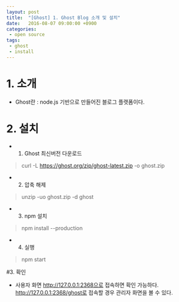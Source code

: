 ```yaml
---
layout: post
title:  "[Ghost] 1. Ghost Blog 소개 및 설치"
date:   2016-08-07 09:00:00 +0900
categories:
 - open source
tags: 
 - ghost
 - install
---
```


# 1. 소개 
- Ghost란 : node.js 기반으로 만들어진 블로그 플랫폼이다.

# 2. 설치
- 1) Ghost 최신버전 다운로드

> curl -L https://ghost.org/zip/ghost-latest.zip -o ghost.zip

- 2) 압축 해제

> unzip -uo ghost.zip -d ghost

- 3) npm 설치

> npm install --production

- 4) 실행
> npm start

#3. 확인
- 사용자 화면 http://127.0.0.1:2368으로 접속하면 확인 가능하다. http://127.0.0.1:2368/ghost로 접속할 경우 관리자 화면을 볼 수 있다.

